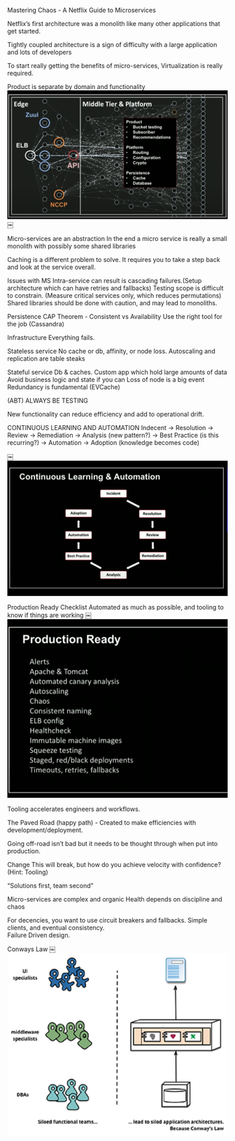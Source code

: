Mastering Chaos - A Netflix Guide to Microservices

Netflix’s first architecture was a monolith like many other applications that get started.

Tightly coupled architecture is a sign of difficulty with a large application and lots of developers

To start really getting the benefits of micro-services, Virtualization is really required. 

Product is separate by domain and functionality 
![](images/Middle_Tier_and_Platform.png)
￼

Micro-services are an abstraction
In the end a micro service is really a small monolith with possibly some shared libraries

Caching is a different problem to solve. It requires you to take a step back and look at the service overall.


Issues with MS
Intra-service can result is cascading failures.(Setup architecture which can have retries and fallbacks)
Testing scope is difficult to constrain. (Measure critical services only, which reduces permutations)
Shared libraries should be done with caution, and may lead to monoliths. 

Persistence
CAP Theorem - Consistent vs Availability Use the right tool for the job (Cassandra) 

Infrastructure 
Everything fails.

Stateless service
No cache or db, affinity, or node loss. 
Autoscaling and replication are table steaks

Stateful service
Db & caches. Custom app which hold large amounts of data
Avoid business logic and state if you can
Loss of node is a big event
Redundancy is fundamental (EVCache)


(ABT) ALWAYS BE TESTING

New functionality can reduce efficiency and add to  operational drift.  


CONTINUOUS LEARNING AND AUTOMATION
Indecent -> Resolution -> Review -> Remediation -> Analysis (new pattern?) -> Best Practice (is this recurring?) -> Automation -> Adoption (knowledge becomes code)

￼
![](images/Continuous_Learning_Automation.png)

Production Ready Checklist
Automated as much as possible, and tooling to know if things are working 
￼![](images/Production_Ready.png)


Tooling accelerates engineers and workflows.

The Paved Road (happy path) - Created to make efficiencies with development/deployment. 

Going off-road isn’t bad but it needs to be thought through when put into production.


Change
This will break, but how do you achieve velocity with confidence? (Hint: Tooling)

“Solutions first, team second”

Micro-services are complex and organic Health depends on discipline and chaos 

For decencies, you want to use circuit breakers and fallbacks.
Simple clients, and eventual consistency.  
Failure Driven design.


Conways Law
￼![](images/conways_law.png)
